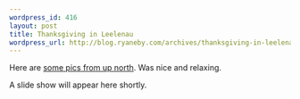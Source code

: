 ```yaml
--- 
wordpress_id: 416
layout: post
title: Thanksgiving in Leelenau
wordpress_url: http://blog.ryaneby.com/archives/thanksgiving-in-leelenau/
---
```

<p>Here are <a href="http://flickr.com/photos/ebyryan/sets/72157594391759037/">some pics from up north</a>. Was nice and relaxing.</p>

<div id="fsDemo" style="position:relative; width: 500px; height:300px;">
<p>A slide show will appear here shortly.</p>
</div>
<script type="text/javascript">
fs1 = new flickrShow("72157594391759037", "fsDemo", "grey");
</script>
